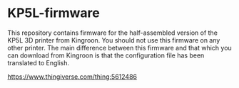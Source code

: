 # KP5L-firmware

This repository contains firmware for the half-assembled version of the KP5L 3D printer from Kingroon. You should not use this firmware on any other printer.
The main difference between this firmware and that which you can download from Kingroon is that the configuration file has been translated to English.

https://www.thingiverse.com/thing:5612486
